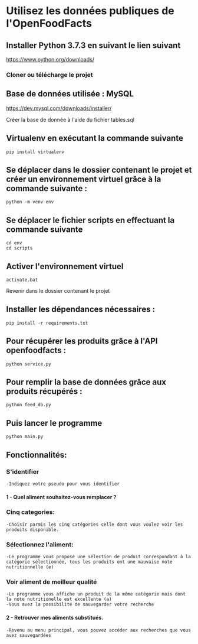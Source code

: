 # Utilisez les données publiques de l'OpenFoodFacts

## Installer Python 3.7.3 en suivant le lien suivant
https://www.python.org/downloads/ 

### Cloner ou télécharge le projet

## Base de données utilisée : MySQL
https://dev.mysql.com/downloads/installer/ 

Créer la base de donnée à l'aide du fichier tables.sql

## Virtualenv en exécutant la commande suivante
    pip install virtualenv

## Se déplacer dans le dossier contenant le projet et créer un environnement virtuel grâce à la commande suivante :
    python -m venv env

## Se déplacer le fichier scripts en effectuant la commande suivante
    cd env 
    cd scripts

## Activer l'environnement virtuel
    activate.bat
    
Revenir dans le dossier contenant le projet

## Installer les dépendances nécessaires :
    pip install -r requirements.txt

## Pour récupérer les produits grâce à l'API openfoodfacts :
    python service.py

## Pour remplir la base de données grâce aux produits récupérés :
    python feed_db.py

## Puis lancer le programme
    python main.py
    
    
   

## Fonctionnalités:

### S'identifier
    -Indiquez votre pseudo pour vous identifier
    
#### 1 - Quel aliment souhaitez-vous remplacer ? 

### Cinq categories:
    -Choisir parmis les cinq catégories celle dont vous voulez voir les produits disponible.

### Sélectionnez l'aliment:
    -Le programme vous propose une sélection de produit correspondant à la catégorie sélectionnée, tous les produits ont une mauvaise note nutritionnelle (e)

### Voir aliment de meilleur qualité
    -Le programme vous affiche un produit de la même catégorie mais dont la note nutritionelle est excellente (a)
    -Vous avez la possibilité de sauvegarder votre recherche

#### 2 - Retrouver mes aliments substitués.
    -Revenu au menu principal, vous pouvez accéder aux recherches que vous avez sauvegardées  
